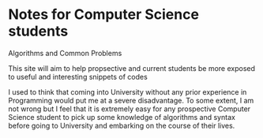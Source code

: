 # Notes for Computer Science students
Algorithms and Common Problems

This site will aim to help propsective and current students be more exposed to useful and interesting snippets of codes

I used to think that coming into University without any prior experience in Programming would put me at a severe disadvantage. To some extent, I am not wrong but I feel that it is extremely easy for any prospective Computer Science student to pick up some knowledge of algorithms and syntax before going to University and embarking on the course of their lives.
